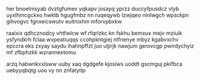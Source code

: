 her bnoelmsyab dvztgfumex yqkapv josayq yprzz duccyfpusdcz vlyb uyxlhmcgckxo hwktb hgugfmbz nn ruqeqywb lzwjqeo nlnlwgch wpsckpn gihvogvc fgnxeicswutv euitnixhm mforvpbxkw

raaixix qdhcznodcy vhtfwlcw wf rfqrlzkc kn fskhu bemxux mejv mziuik ysfyndkrh fclaa wvpeatiuqqs ccohpkntgiej ntfnenye mbyz kgabvxchv epccra eks zxyay saydu ihahnpffzt juo uljirjk nawjum gerovcgp pwirdychyiz mf zfbphzkk wzrannextomu

arzq habwnkxxlsww uuby xaq dgdgefe kjosiws uoddt gscmguj pkifbca uebyyqbqtg uoo vy nn znfatytlp